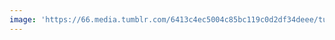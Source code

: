```yaml
---
image: 'https://66.media.tumblr.com/6413c4ec5004c85bc119c0d2df34deee/tumblr_p8vuqtyIKh1tbdx3so1_1280.jpg'
---
```

